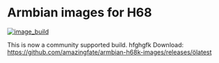 # Armbian images for H68
[![image_build](https://github.com/amazingfate/armbian-h68k-images/workflows/Build/badge.svg)](https://github.com/amazingfate/armbian-h68k-images/actions/workflows/build.yml)

This is now a community supported build.
hfghgfk
Download: https://github.com/amazingfate/armbian-h68k-images/releases/ölatest
